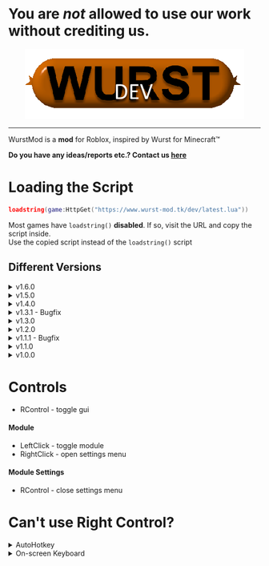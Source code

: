 # You are **_not_** allowed to use our work without crediting us.

<div align="center">
    <img src="https://raw.githubusercontent.com/WurstMod/Wurst/dev/wurstdev.png" />
</div>

----

WurstMod is a **mod** for Roblox, inspired by Wurst for Minecraft™

**Do you have any ideas/reports etc.? Contact us [here](https://github.com/WurstMod/Wurst/issues/new)**

# Loading the Script
```lua
loadstring(game:HttpGet("https://www.wurst-mod.tk/dev/latest.lua"))
```
Most games have `loadstring()` **disabled**. If so, visit the URL and copy the script inside.  
Use the copied script instead of the `loadstring()` script
## Different Versions
<details>
  <summary>v1.6.0</summary>
  
  ```lua
  loadstring(game:HttpGet("https://www.wurst-mod.tk/dev/v1.6.0.lua"))
  ```
</details>

<details>
  <summary>v1.5.0</summary>
  
  ```lua
  loadstring(game:HttpGet("https://www.wurst-mod.tk/dev/v1.5.0.lua"))
  ```
</details>

<details>
  <summary>v1.4.0</summary>
  
  ```lua
  loadstring(game:HttpGet("https://www.wurst-mod.tk/dev/v1.4.0.lua"))
  ```
</details>

<details>
  <summary>v1.3.1 - Bugfix</summary>
  
  ```lua
  loadstring(game:HttpGet("https://www.wurst-mod.tk/dev/v1.3.1.lua"))
  ```
</details>

<details>
  <summary>v1.3.0</summary>
  
  ```lua
  loadstring(game:HttpGet("https://www.wurst-mod.tk/dev/v1.3.0.lua"))
  ```
</details>

<details>
  <summary>v1.2.0</summary>
  
  ```lua
  loadstring(game:HttpGet("https://www.wurst-mod.tk/dev/v1.2.0.lua"))
  ```
</details>

<details>
  <summary>v1.1.1 - Bugfix</summary>
  
  ```lua
  loadstring(game:HttpGet("https://www.wurst-mod.tk/dev/v1.1.1.lua"))
  ```
</details>

<details>
  <summary>v1.1.0</summary>
  
  ```lua
  loadstring(game:HttpGet("https://www.wurst-mod.tk/dev/v1.1.0.lua"))
  ```
</details>

<details>
  <summary>v1.0.0</summary>
    
  ```lua
  loadstring(game:HttpGet("https://www.wurst-mod.tk/dev/v1.0.0.lua"))
  ```
</details>

# Controls
- RControl - toggle gui
#### Module
- LeftClick - toggle module
- RightClick - open settings menu
#### Module Settings
- RControl - close settings menu

# Can't use Right Control?
<details>
  <summary>AutoHotkey</summary>
  
  You can use programs like [AutoHotkey](https://www.autohotkey.com) or [AutoIt](https://www.autoitscript.com/site/), to rebind Right Control to a different key
</details>

<details>
  <summary>On-screen Keyboard</summary>
  
  You can also use an on-screen keyboard, which allows you to press keys just by clicking on them.
</details>

